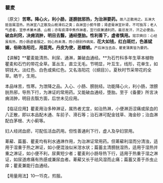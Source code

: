 ### 瞿麦

〔原文〕**苦寒。降心火，利小肠，逐膀胱邪热，为治淋要药。**<small>故八正散用之。五淋大抵皆属湿热，热淋宜八正散及山栀滑石之类；血淋宜小蓟牛膝；肾虚膏淋宜补肾，不可独泻；老人气虚者，宜参术兼木通、山栀；亦有痰滞中焦作淋者，宜行痰兼通利药，最忌发汗，汗之必便血。</small>**破血利窍，决痈消肿，明目去翳，通经堕胎。性利善下，虚者慎用。**<small>寇宗奭曰：心经虽有热，而小肠虚者服之，则心热未清，而小肠别作病矣。</small>**花大如钱，红白斑烂，色甚娬媚，俗称洛阳花，用蕊壳。丹皮为使，恶螵蛸。**<small>产后淋当去血，瞿麦蒲黄皆为要药。</small>

【讲解】**瞿麦能清热、利尿、通淋，兼破血通经。**为石竹科多年生草本植物瞿麦和石竹的带花全草。茎丛生，直立无毛。节明显，叶互生，线形，花单生，如铜钱大。淡红色、白色或紫红色。又名洛阳花（《纲目》）。夏秋时节采带花的全草。晒干，生用。

本品味苦，性寒。为泄降之品。入心、小肠、膀胱经。功能降心火，利小肠，泄膀胱热邪，导热下行，为淋证的常用药。又能破血通经，堕胎。至于《备要》所言决痈消肿，明目去翳方面，后世未见应用。

【临证应用】瞿麦用治多种淋证，属热者尤宜，如治热淋，小便淋沥涩痛或尿血的八正散，即以本品配木通、车前子、滑石等；治石淋可配金钱草、海金砂；治血淋配白茅根、大小蓟等。

妇人经闭血瘀，可配伍活血药用。但性善通利下行，虚人及孕妇禁用。

萆薢、萹蓄、瞿麦均有利水通淋作用，为治淋证常用药。但萆薢利湿而分清浊，适用于湿重于热之淋证，如小便混浊似米泔水状；萹蓄主清膀胱湿热，适用于湿热并重之淋证，如小便不利，尿黄短少者；瞿麦利小肠导热下行，适用于热重于湿之淋证，如尿道疼痛有热感或兼尿血者。萆薢又长于祛风湿而止痛；萹蓄又善于杀虫止痒；瞿麦兼能行血通经。

【用量用法】10—15克，煎服。

